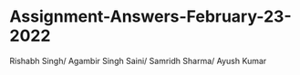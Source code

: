 # Assignment-Answers-February-23-2022

Rishabh Singh/
Agambir Singh Saini/ 
Samridh Sharma/
Ayush Kumar
